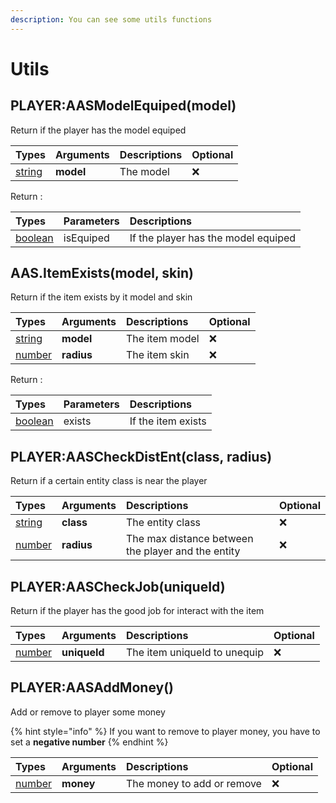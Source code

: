```yaml
---
description: You can see some utils functions
---
```


# Utils

## PLAYER:AASModelEquiped(model)

Return if the player has the model equiped

| Types | Arguments | Descriptions | Optional |
| :--- | :--- | :--- | :--- |
| [string](https://www.lua.org/pil/2.4.html) | **model** | The model | ❌ |

Return :

| Types | Parameters | Descriptions |
| :--- | :--- | :--- |
| [boolean](https://www.lua.org/pil/2.2.html) | isEquiped | If the player has the model equiped |

## AAS.ItemExists(model, skin)

Return if the item exists by it model and skin

| Types | Arguments | Descriptions | Optional |
| :--- | :--- | :--- | :--- |
| [string](https://www.lua.org/pil/2.4.html) | **model** | The item model | ❌ |
| [number](https://www.lua.org/pil/2.3.html) | **radius** | The item skin | ❌ |

Return :

| Types | Parameters | Descriptions |
| :--- | :--- | :--- |
| [boolean](https://www.lua.org/pil/2.2.html) | exists | If the item exists |

## PLAYER:AASCheckDistEnt\(class, radius\)
Return if a certain entity class is near the player

| Types | Arguments | Descriptions | Optional |
| :--- | :--- | :--- | :--- |
| [string](https://www.lua.org/pil/2.4.html) | **class** | The entity class | ❌ |
| [number](https://www.lua.org/pil/2.3.html) | **radius** | The max distance between the player and the entity | ❌ |

## PLAYER:AASCheckJob(uniqueId)
Return if the player has the good job for interact with the item

| Types | Arguments | Descriptions | Optional |
| :--- | :--- | :--- | :--- |
| [number](https://www.lua.org/pil/2.3.html) | **uniqueId** | The item uniqueId to unequip | ❌ |

## PLAYER:AASAddMoney\(\)

Add or remove to player some money

{% hint style="info" %}
If you want to remove to player money, you have to set a **negative number**
{% endhint %}

| Types | Arguments | Descriptions | Optional |
| :--- | :--- | :--- | :--- |
| [number](https://www.lua.org/pil/2.3.html) | **money** | The money to add or remove | ❌ |
